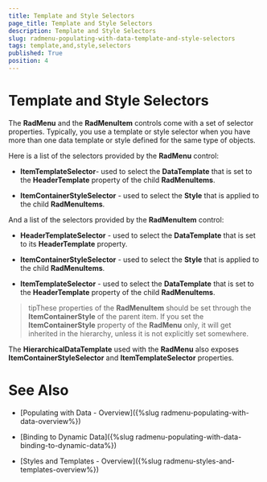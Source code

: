```yaml
---
title: Template and Style Selectors
page_title: Template and Style Selectors
description: Template and Style Selectors
slug: radmenu-populating-with-data-template-and-style-selectors
tags: template,and,style,selectors
published: True
position: 4
---
```


# Template and Style Selectors

The __RadMenu__ and the __RadMenuItem__ controls come with a set of selector properties. Typically, you use a template or style selector when you have more than one data template or style defined for the same type of objects.

Here is a list of the selectors provided by the __RadMenu__ control:

* __ItemTemplateSelector__- used to select the __DataTemplate__ that is set to the __HeaderTemplate__ property of the child __RadMenuItems__.

* __ItemContainerStyleSelector__ - used to select the __Style__ that is applied to the child __RadMenuItems__.

And a list of the selectors provided by the __RadMenuItem__ control:

* __HeaderTemplateSelector__ - used to select the __DataTemplate__ that is set to its __HeaderTemplate__ property.

* __ItemContainerStyleSelector__ - used to select the __Style__ that is applied to the child __RadMenuItems__.

* __ItemTemplateSelector__ - used to select the __DataTemplate__ that is set to the __HeaderTemplate__ property of the child __RadMenuItems__.

>tipThese properties of the __RadMenuItem__ should be set through the __ItemContainerStyle__ of the parent item. If you set the __ItemContainerStyle__ property of the __RadMenu__ only, it will get inherited in the hierarchy, unless it is not explicitly set somewhere.

The __HierarchicalDataTemplate__ used with the __RadMenu__ also exposes __ItemContainerStyleSelector__ and __ItemTemplateSelector__ properties.

# See Also

 * [Populating with Data - Overview]({%slug radmenu-populating-with-data-overview%})

 * [Binding to Dynamic Data]({%slug radmenu-populating-with-data-binding-to-dynamic-data%})

 * [Styles and Templates - Overview]({%slug radmenu-styles-and-templates-overview%})
